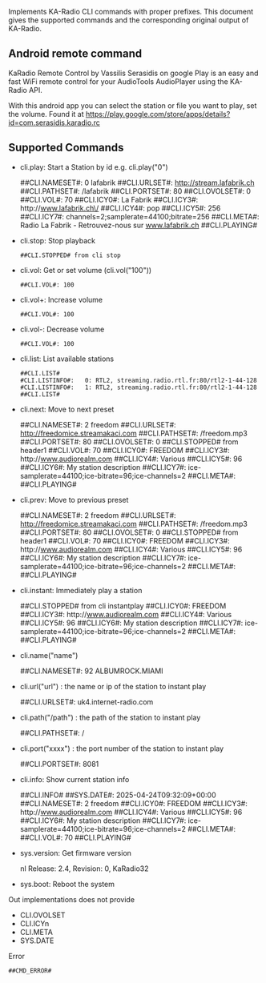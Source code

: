 Implements KA-Radio CLI commands with proper prefixes. This document gives the supported commands and the corresponding original output of KA-Radio.

## Android remote command

KaRadio Remote Control by Vassilis Serasidis on google Play is an easy and fast WiFi remote control for your AudioTools AudioPlayer using the KA-Radio API.

With this android app you can select the station or file you want to play, set the volume.
Found it at https://play.google.com/store/apps/details?id=com.serasidis.karadio.rc


## Supported Commands

  - cli.play: Start a Station by id  e.g. cli.play("0")

      ##CLI.NAMESET#: 0 lafabrik
      ##CLI.URLSET#: http://stream.lafabrik.ch
      ##CLI.PATHSET#: /lafabrik
      ##CLI.PORTSET#: 80
      ##CLI.OVOLSET#: 0
      ##CLI.VOL#: 70
      ##CLI.ICY0#:  La Fabrik
      ##CLI.ICY3#:  http:\/\/www.lafabrik.ch\/
      ##CLI.ICY4#:  pop
      ##CLI.ICY5#:  256
      ##CLI.ICY7#:  channels=2;samplerate=44100;bitrate=256
      ##CLI.META#: Radio La Fabrik - Retrouvez-nous sur www.lafabrik.ch
      ##CLI.PLAYING#

  - cli.stop: Stop playback

        ##CLI.STOPPED# from cli stop

  - cli.vol: Get or set volume (cli.vol("100"))

        ##CLI.VOL#: 100

  - cli.vol+: Increase volume

        ##CLI.VOL#: 100

  - cli.vol-: Decrease volume

        ##CLI.VOL#: 100

  - cli.list: List available stations

        ##CLI.LIST#
        #CLI.LISTINFO#:   0: RTL2, streaming.radio.rtl.fr:80/rtl2-1-44-128
        #CLI.LISTINFO#:   1: RTL2, streaming.radio.rtl.fr:80/rtl2-1-44-128
        ##CLI.LIST#

  
  - cli.next: Move to next preset
  
      ##CLI.NAMESET#: 2 freedom
      ##CLI.URLSET#: http://freedomice.streamakaci.com
      ##CLI.PATHSET#: /freedom.mp3
      ##CLI.PORTSET#: 80
      ##CLI.OVOLSET#: 0
      ##CLI.STOPPED# from header1
      ##CLI.VOL#: 70
      ##CLI.ICY0#:  FREEDOM
      ##CLI.ICY3#:  http:\/\/www.audiorealm.com
      ##CLI.ICY4#:  Various
      ##CLI.ICY5#:  96
      ##CLI.ICY6#:  My station description
      ##CLI.ICY7#:  ice-samplerate=44100;ice-bitrate=96;ice-channels=2
      ##CLI.META#: 
      ##CLI.PLAYING#

  - cli.prev: Move to previous preset

      ##CLI.NAMESET#: 2 freedom
      ##CLI.URLSET#: http://freedomice.streamakaci.com
      ##CLI.PATHSET#: /freedom.mp3
      ##CLI.PORTSET#: 80
      ##CLI.OVOLSET#: 0
      ##CLI.STOPPED# from header1
      ##CLI.VOL#: 70
      ##CLI.ICY0#:  FREEDOM
      ##CLI.ICY3#:  http:\/\/www.audiorealm.com
      ##CLI.ICY4#:  Various
      ##CLI.ICY5#:  96
      ##CLI.ICY6#:  My station description
      ##CLI.ICY7#:  ice-samplerate=44100;ice-bitrate=96;ice-channels=2
      ##CLI.META#: 
      ##CLI.PLAYING#


  - cli.instant: Immediately play a station

      ##CLI.STOPPED# from cli instantplay
      ##CLI.ICY0#:  FREEDOM
      ##CLI.ICY3#:  http:\/\/www.audiorealm.com
      ##CLI.ICY4#:  Various
      ##CLI.ICY5#:  96
      ##CLI.ICY6#:  My station description
      ##CLI.ICY7#:  ice-samplerate=44100;ice-bitrate=96;ice-channels=2
      ##CLI.META#: 
      ##CLI.PLAYING#

  - cli.name("name")

      ##CLI.NAMESET#: 92 ALBUMROCK.MIAMI

  - cli.url("url")		: the name or ip of the station to instant play

      ##CLI.URLSET#: uk4.internet-radio.com

  - cli.path("/path")	: the path of the station to instant play

      ##CLI.PATHSET#: /
  
  - cli.port("xxxx")	: the port number of the station to instant play

      ##CLI.PORTSET#: 8081


  - cli.info: Show current station info

      ##CLI.INFO#
      ##SYS.DATE#: 2025-04-24T09:32:09+00:00
      ##CLI.NAMESET#: 2 freedom
      ##CLI.ICY0#:  FREEDOM
      ##CLI.ICY3#:  http:\/\/www.audiorealm.com
      ##CLI.ICY4#:  Various
      ##CLI.ICY5#:  96
      ##CLI.ICY6#:  My station description
      ##CLI.ICY7#:  ice-samplerate=44100;ice-bitrate=96;ice-channels=2
      ##CLI.META#: 
      ##CLI.VOL#: 70
      ##CLI.PLAYING#

  - sys.version: Get firmware version
    
      nl
      Release: 2.4, Revision: 0, KaRadio32

  - sys.boot: Reboot the system
 

Out implementations does not provide
- CLI.OVOLSET
- CLI.ICYn
- CLI.META
- SYS.DATE

Error

    ##CMD_ERROR#
